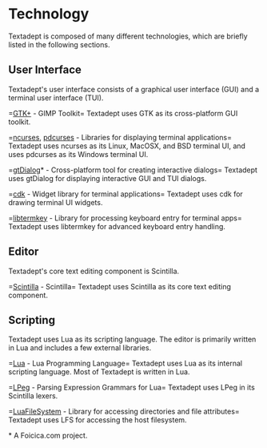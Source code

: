 # Technology

Textadept is composed of many different technologies, which are briefly listed
in the following sections.

## User Interface

Textadept's user interface consists of a graphical user interface (GUI) and a
terminal user interface (TUI).

=[GTK+][] - GIMP Toolkit=
    Textadept uses GTK as its cross-platform GUI toolkit.

=[ncurses][], [pdcurses][] - Libraries for displaying terminal applications=
    Textadept uses ncurses as its Linux, MacOSX, and BSD terminal UI, and uses
    pdcurses as its Windows terminal UI.

=[gtDialog][]\* - Cross-platform tool for creating interactive dialogs=
    Textadept uses gtDialog for displaying interactive GUI and TUI dialogs.

=[cdk][] - Widget library for terminal applications=
    Textadept uses cdk for drawing terminal UI widgets.

=[libtermkey][] - Library for processing keyboard entry for terminal apps=
    Textadept uses libtermkey for advanced keyboard entry handling.

## Editor

Textadept's core text editing component is Scintilla.

=[Scintilla][] - Scintilla=
    Textadept uses Scintilla as its core text editing component.

## Scripting

Textadept uses Lua as its scripting language. The editor is primarily written in
Lua and includes a few external libraries.

=[Lua][] - Lua Programming Language=
    Textadept uses Lua as its internal scripting language. Most of Textadept is
    written in Lua.

=[LPeg][] - Parsing Expression Grammars for Lua=
    Textadept uses LPeg in its Scintilla lexers.

=[LuaFileSystem][] - Library for accessing directories and file attributes=
    Textadept uses LFS for accessing the host filesystem.

\* A Foicica.com project.

[GTK+]: http://www.gtk.org
[Scintilla]: http://scintilla.org
[Lua]: http://www.lua.org
[LPeg]: http://www.inf.puc-rio.br/~roberto/lpeg/lpeg.html
[LuaFileSystem]: http://keplerproject.github.io/luafilesystem/
[gtDialog]: http://foicica.com/gtdialog/
[ncurses]: http://invisible-island.net/ncurses/
[pdcurses]: http://pdcurses.sourceforge.net/
[cdk]: http://invisible-island.net/cdk/
[libtermkey]: http://www.leonerd.org.uk/code/libtermkey/

